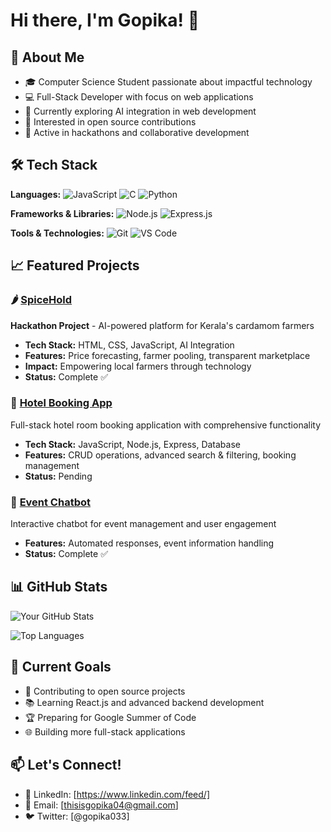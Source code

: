 # Hi there, I'm Gopika! 👋

## 🚀 About Me
- 🎓 Computer Science Student passionate about impactful technology
- 💻 Full-Stack Developer with focus on web applications
- 🌱 Currently exploring AI integration in web development
- 🤝 Interested in open source contributions 
- 🎯 Active in hackathons and collaborative development

## 🛠️ Tech Stack

**Languages:**
![JavaScript](https://img.shields.io/badge/-JavaScript-F7DF1E?style=flat-square&logo=javascript&logoColor=black)
![C](https://img.shields.io/badge/-C-A8B9CC?style=flat-square&logo=c&logoColor=black)
![Python](https://img.shields.io/badge/-Python-3776AB?style=flat-square&logo=python&logoColor=white)

**Frameworks & Libraries:**
![Node.js](https://img.shields.io/badge/-Node.js-339933?style=flat-square&logo=node.js&logoColor=white)
![Express.js](https://img.shields.io/badge/-Express.js-000000?style=flat-square&logo=express)

**Tools & Technologies:**
![Git](https://img.shields.io/badge/-Git-F05032?style=flat-square&logo=git&logoColor=white)
![VS Code](https://img.shields.io/badge/-VS%20Code-007ACC?style=flat-square&logo=visual-studio-code)


## 📈 Featured Projects

### 🌶️ [SpiceHold](https://github.com/thisisgopika/spicehold)
**Hackathon Project** - AI-powered platform for Kerala's cardamom farmers
- **Tech Stack:** HTML, CSS, JavaScript, AI Integration
- **Features:** Price forecasting, farmer pooling, transparent marketplace
- **Impact:** Empowering local farmers through technology
- **Status:** Complete ✅

### 🏨 [Hotel Booking App](https://github.com/thisisgopika/booking-app)
Full-stack hotel room booking application with comprehensive functionality
- **Tech Stack:** JavaScript, Node.js, Express, Database
- **Features:** CRUD operations, advanced search & filtering, booking management
- **Status:** Pending 

### 🤖 [Event Chatbot](https://github.com/thisisgopika/event-chatbot)
Interactive chatbot for event management and user engagement
- **Features:** Automated responses, event information handling
- **Status:** Complete ✅


## 📊 GitHub Stats

![Your GitHub Stats](https://github-readme-stats.vercel.app/api?username=thisisgopika&show_icons=true&theme=radical)

![Top Languages](https://github-readme-stats.vercel.app/api/top-langs/?username=thisisgopika&layout=compact&theme=radical)

## 🎯 Current Goals
- 🚀 Contributing to open source projects
- 📚 Learning React.js and advanced backend development
- 🏆 Preparing for Google Summer of Code
- 🌐 Building more full-stack applications

## 📫 Let's Connect!
- 💼 LinkedIn: [https://www.linkedin.com/feed/]
- 📧 Email: [thisisgopika04@gmail.com]
- 🐦 Twitter: [@gopika033]
  


